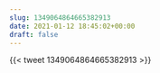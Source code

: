 ```yaml
---
slug: 1349064864665382913
date: 2021-01-12 18:45:02+00:00
draft: false
---
```


{{< tweet 1349064864665382913 >}}
